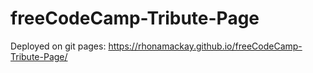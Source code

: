 # freeCodeCamp-Tribute-Page
Deployed on git pages: https://rhonamackay.github.io/freeCodeCamp-Tribute-Page/
